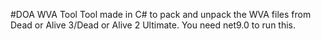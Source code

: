#DOA WVA Tool
Tool made in C# to pack and unpack the WVA files from Dead or Alive 3/Dead or Alive 2 Ultimate.
You need net9.0 to run this.
